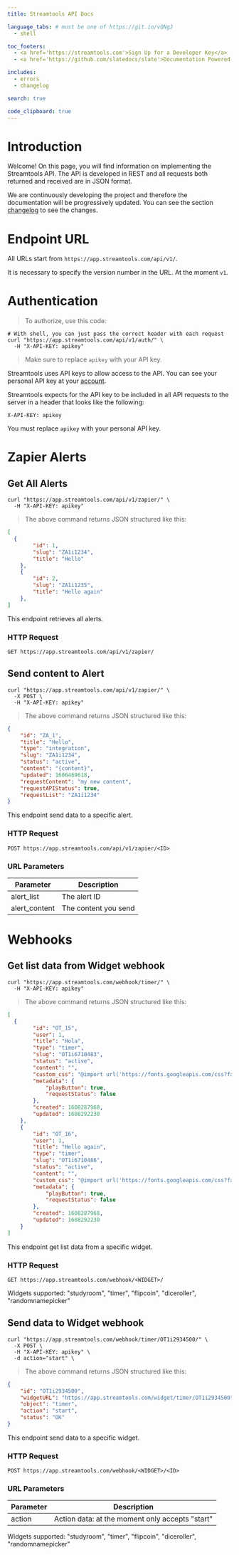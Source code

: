 ```yaml
---
title: Streamtools API Docs

language_tabs: # must be one of https://git.io/vQNgJ
  - shell

toc_footers:
  - <a href='https://streamtools.com'>Sign Up for a Developer Key</a>
  - <a href='https://github.com/slatedocs/slate'>Documentation Powered by Slate</a>

includes:
  - errors
  - changelog

search: true

code_clipboard: true
---
```


# Introduction

Welcome! On this page, you will find information on implementing the Streamtools API.
The API is developed in REST and all requests both returned and received are in JSON format.

We are continuously developing the project and therefore the documentation will be progressively updated. You can see the section [changelog](#changelog) to see the changes.

# Endpoint URL
All URLs start from `https://app.streamtools.com/api/v1/`.

It is necessary to specify the version number in the URL. At the moment `v1`.

# Authentication

> To authorize, use this code:

```shell
# With shell, you can just pass the correct header with each request
curl "https://app.streamtools.com/api/v1/auth/" \
  -H "X-API-KEY: apikey"
```


> Make sure to replace `apikey` with your API key.

Streamtools uses API keys to allow access to the API. You can see your personal API key at your [account](https://app.streamtools.com/account/).

Streamtools expects for the API key to be included in all API requests to the server in a header that looks like the following:

`X-API-KEY: apikey`

<aside class="notice">
You must replace <code>apikey</code> with your personal API key.
</aside>

# Zapier Alerts

## Get All Alerts

```shell
curl "https://app.streamtools.com/api/v1/zapier/" \
  -H "X-API-KEY: apikey"
```

> The above command returns JSON structured like this:

```json
[
  {
        "id": 1,
        "slug": "ZA1i1234",
        "title": "Hello"
    },
    {
        "id": 2,
        "slug": "ZA1i1235",
        "title": "Hello again"
    },
]
```

This endpoint retrieves all alerts.

### HTTP Request

`GET https://app.streamtools.com/api/v1/zapier/`

## Send content to Alert


```shell
curl "https://app.streamtools.com/api/v1/zapier/" \
  -X POST \
  -H "X-API-KEY: apikey"
```

> The above command returns JSON structured like this:

```json
{
    "id": "ZA_1",
    "title": "Hello",
    "type": "integration",
    "slug": "ZA1i1234",
    "status": "active",
    "content": "{content}",
    "updated": 1606469618,
    "requestContent": "my new content",
    "requestAPIStatus": true,
    "requestList": "ZA1i1234"
}
```

This endpoint send data to a specific alert.

### HTTP Request

`POST https://app.streamtools.com/api/v1/zapier/<ID>`

### URL Parameters

Parameter | Description
--------- | -----------
alert_list | The alert ID
alert_content | The content you send


# Webhooks
## Get list data from Widget webhook


```shell
curl "https://app.streamtools.com/webhook/timer/" \ 
  -H "X-API-KEY: apikey"
```

> The above command returns JSON structured like this:

```json
[
  {
        "id": "OT_15",
        "user": 1,
        "title": "Hola",
        "type": "timer",
        "slug": "OT1i6710483",
        "status": "active",
        "content": "",
        "custom_css": "@import url('https://fonts.googleapis.com/css?family=Open+Sans:100,300,400,500,700,900&display=swap');\r\n\r\nbody {\r\n  text-align: center;\r\n  vertical-align: middle;\r\n  font-family: monospace;\r\n  font-size: 40px;\r\n  font-family: 'Open Sans';\r\n  color: white;\r\n}\r\n\r\n#timer {\r\n  display: inline;\r\n}",
        "metadata": {
            "playButton": true,
            "requestStatus": false
        },
        "created": 1608287968,
        "updated": 1608292230
    },
    {
        "id": "OT_16",
        "user": 1,
        "title": "Hello again",
        "type": "timer",
        "slug": "OT1i6710486",
        "status": "active",
        "content": "",
        "custom_css": "@import url('https://fonts.googleapis.com/css?family=Open+Sans:100,300,400,500,700,900&display=swap');\r\n\r\nbody {\r\n  text-align: center;\r\n  vertical-align: middle;\r\n  font-family: monospace;\r\n  font-size: 40px;\r\n  font-family: 'Open Sans';\r\n  color: white;\r\n}\r\n\r\n#timer {\r\n  display: inline;\r\n}",
        "metadata": {
            "playButton": true,
            "requestStatus": false
        },
        "created": 1608287968,
        "updated": 1608292230
    }
]
```

This endpoint get list data from a specific widget.

### HTTP Request

`GET https://app.streamtools.com/webhook/<WIDGET>/`

<aside class="notice">
Widgets supported: "studyroom", "timer", "flipcoin", "diceroller", "randomnamepicker"
</aside>

## Send data to Widget webhook


```shell
curl "https://app.streamtools.com/webhook/timer/OT1i2934500/" \
  -X POST \
  -H "X-API-KEY: apikey" \
  -d action="start" \
```

> The above command returns JSON structured like this:

```json
{
    "id": "OT1i2934500",
    "widgetURL": "https://app.streamtools.com/widget/timer/OT1i2934500",
    "object": "timer",
    "action": "start",
    "status": "OK"
}
```

This endpoint send data to a specific widget.

### HTTP Request

`POST https://app.streamtools.com/webhook/<WIDGET>/<ID>`

### URL Parameters

Parameter | Description
--------- | -----------
action | Action data: at the moment only accepts "start"

<aside class="notice">
Widgets supported: "studyroom", "timer", "flipcoin", "diceroller", "randomnamepicker"
</aside>
